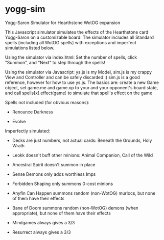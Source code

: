 # yogg-sim
Yogg-Saron Simulator for Hearthstone WotOG expansion

This Javascript simulator simulates the effects of the Hearthstone card Yogg-Saron on a customizable board. The simulator includes all Standard spells (including all WotOG spells) with exceptions and imperfect simulations listed below.

Using the simulator via index.html: Set the number of spells, click "Summon", and "Next" to step through the spells!

Using the simulator via Javascript: ys.js is my Model, sim.js is my crappy View and Controller and can be safely discarded :) sim.js is a good reference, however for how to use ys.js.
The basics are: create a new Game object, set game.me and game.op to your and your opponent's board state, and call spells[x].effect(game) to simulate that spell's effect on the game

Spells not included (for obvious reasons):

* Renounce Darkness

* Evolve

Imperfectly simulated:

* Decks are just numbers, not actual cards: Beneath the Grounds, Holy Wrath

* Leokk doesn't buff other minions: Animal Companion, Call of the Wild

* Ancestral Spirit doesn't summon in place

* Sense Demons only adds worthless Imps

* Forbidden Shaping only summons 0-cost minions

* Anyfin Can Happen summons random (non-WotOG) murlocs, but none of them have their effects

* Bane of Doom summons random (non-WotOG) demons (when appropriate), but none of them have their effects

* Mindgames always gives a 3/3

* Resurrect always gives a 3/3



